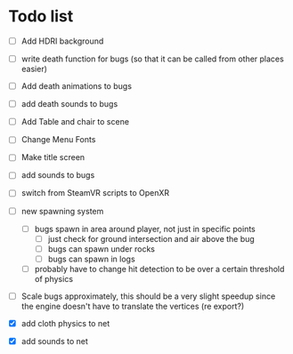 # Todo list

- [ ] Add HDRI background

- [ ] write death function for bugs (so that it can be called from other places easier)

- [ ] Add death animations to bugs

- [ ] add death sounds to bugs

- [ ] Add Table and chair to scene

- [ ] Change Menu Fonts

- [ ] Make title screen

- [ ] add sounds to bugs

- [ ] switch from SteamVR scripts to OpenXR

- [ ] new spawning system
  - [ ] bugs spawn in area around player, not just in specific points
    - [ ] just check for ground intersection and air above the bug
    - [ ]  bugs can spawn under rocks
    - [ ]  bugs can spawn in logs
  - [ ] probably have to change hit detection to be over a certain threshold of physics
  
- [ ] Scale bugs approximately, this should be a very slight speedup since the engine doesn't have to translate the vertices (re export?) 
  
- [x] add cloth physics to net

- [x] add sounds to net

  